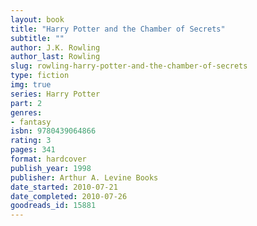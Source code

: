 ```yaml
---
layout: book
title: "Harry Potter and the Chamber of Secrets"
subtitle: ""
author: J.K. Rowling
author_last: Rowling
slug: rowling-harry-potter-and-the-chamber-of-secrets
type: fiction
img: true
series: Harry Potter
part: 2
genres:
- fantasy
isbn: 9780439064866
rating: 3
pages: 341
format: hardcover
publish_year: 1998
publisher: Arthur A. Levine Books
date_started: 2010-07-21
date_completed: 2010-07-26
goodreads_id: 15881
---
```

